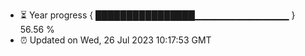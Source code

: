 - ⏳ Year progress { ████████████████▁▁▁▁▁▁▁▁▁▁▁▁▁▁ } 56.56 %
- ⏰ Updated on Wed, 26 Jul 2023 10:17:53 GMT


